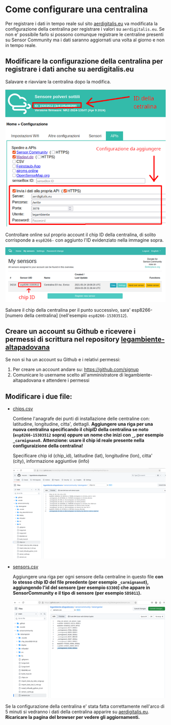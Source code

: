 # Come configurare una centralina

Per registrare i dati in tempo reale sul sito [aerdigitalis.eu](https://aerdigitalis.eu:3000/d/ee30edkvuqdc0c/pm2-5-pm10?var-timerange=10m&orgId=1&from=now-2d&to=now&timezone=browse&var-city=$__all&var-hidden_city2chip_id=$__all&var-sensor=$__all) va modificata la configurazione della centralina per registrare i valori su `aerdigitalis.eu`.
Se non e' possibile farlo si possono comunque registrare le centraline presenti su Sensor Community ma i dati saranno aggiornati una volta al giorno e non in tempo reale.

## Modificare la configurazione della centralina per registrare i dati anche su aerdigitalis.eu

Salavare e riavviare la centralina dopo la modifica.

![configurazione](./centralina.png)

Controllare online sul proprio account il chip ID della centralina, di solito corrisponde a `esp8266-` con aggiunto l'ID evidenziato nella immagine sopra.

![chip ID](./chip_id.png)

Salvare il chip della centralina per il punto successivo, sara' esp8266-[numero della centralina] (nell'esempio `esp8266-15303512`).

## Creare un account su Github e ricevere i permessi di scrittura nel repository [legambiente-altapadovana](https://github.com/mezzato/legambiente-altapadovana/)

Se non si ha un account su Github e i relativi permessi:

1. Per creare un account andare su: <https://github.com/signup>
1. Comunicare lo username scelto all'amministratore di legambiente-altapadovana e attendere i permessi

## Modificare i due file:

- [chips.csv](../../sensorcommunity/dataingester/chips.csv)

    Contiene l'anagrafe dei punti di installazione delle centraline con: latitudine, longitudine, citta', dettagli.
    **Aggiungere una riga per una nuova centralina specificando il chipID della centralina se noto (`esp8266-15303512` sopra) oppure un nome che inizi con `_`, per esempio `_carmignano8`.**
    **Attenzione: usare il chip id reale presente nella configuraizione della centralina!**

    Specificare chip id (chip_id), latitudine (lat), longitudine (lon), citta' (city), informazione aggiuntive (info)

    ![chips.csv](./chips.png)

- [sensors.csv](../../sensorcommunity/dataingester/sensors.csv)

    Aggiungere una riga per ogni sensore della centraline in questo file **con lo stesso chip ID del file preedente (per esempio `_carmignano8`), aggiungendo l'id del sensore (per esempio `63300`) che appare in SensorCommunity e il tipo di sensore (per esempio `SDS011`).**

    ![sensors.csv](./sensors.png)

Se la configurazione della centralina e' stata fatta correttamente nell'arco di 5 minuti si vedranno i dati della centralina apparire su [aerdigitalis.eu](https://aerdigitalis.eu:3000/d/ee30edkvuqdc0c/pm2-5-pm10?var-timerange=10m&orgId=1&from=now-2d&to=now&timezone=browse&var-city=$__all&var-hidden_city2chip_id=$__all&var-sensor=$__all).
**Ricaricare la pagina del browser per vedere gli aggiornamenti.**
